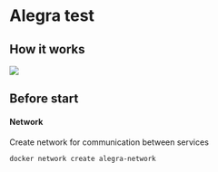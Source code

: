 # Alegra test

## How it works

<p>
<img src="documents/diagram.jpb" />
</p>

## Before start

#### Network

Create network for communication between services

```bash
docker network create alegra-network
```
